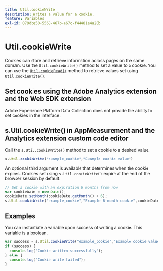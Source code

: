 ```yaml
---
title: Util.cookieWrite
description: Writes a value for a cookie.
feature: Variables
exl-id: 079dbe50-5568-467b-a67c-f44481a4a20b
---
```

# Util.cookieWrite

Cookies can store and retrieve information across pages on the same domain. Use the `Util.cookieWrite()` method to set a value to a cookie. You can use the [`Util.cookieRead()`](util-cookieread.md) method to retrieve values set using `Util.cookieWrite()`.

## Set cookies using the Adobe Analytics extension and the Web SDK extension

Adobe Experience Platform Data Collection does not provide the ability to set cookies in the interface.

## s.Util.cookieWrite() in AppMeasurement and the Analytics extension custom code editor

Call the `s.Util.cookieWrite()` method to set a cookie to a desired value.

```js
s.Util.cookieWrite("example_cookie","Example cookie value")
```

An optional third argument is available that determines when the cookie expires. Cookies set using `s.Util.cookieWrite()` expire at the end of the browser session by default.

```js
// Set a cookie with an expiration 6 months from now
var cookieDate = new Date();
cookieDate.setMonth(cookieDate.getMonth() + 6);
s.Util.cookieWrite("example_cookie","Example 6-month cookie",cookieDate);
```

## Examples

You can instantiate a variable upon success of writing a cookie. This variable is a boolean.

```js
var success = s.Util.cookieWrite("example_cookie","Example cookie value");
if (success) {
  console.log("Cookie written successfully");
} else {
  console.log("Cookie write failed");
}
```
